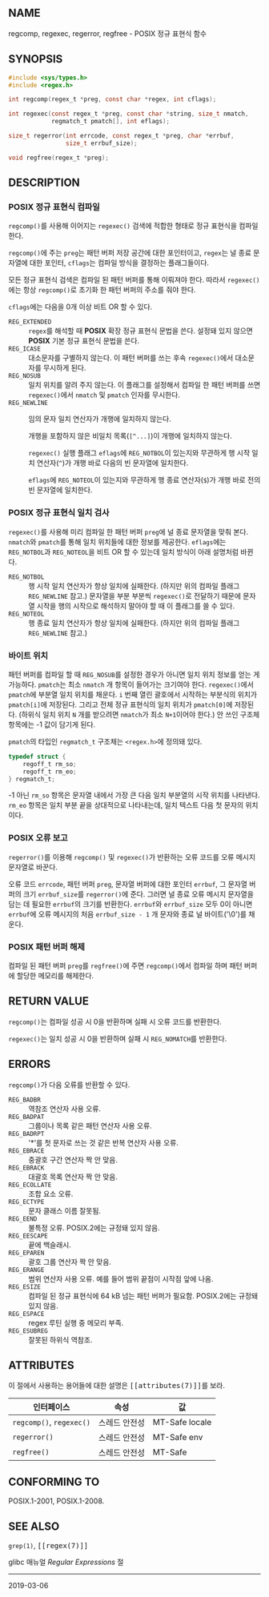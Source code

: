 ## NAME

regcomp, regexec, regerror, regfree - POSIX 정규 표현식 함수

## SYNOPSIS

```c
#include <sys/types.h>
#include <regex.h>

int regcomp(regex_t *preg, const char *regex, int cflags);

int regexec(const regex_t *preg, const char *string, size_t nmatch,
            regmatch_t pmatch[], int eflags);

size_t regerror(int errcode, const regex_t *preg, char *errbuf,
                size_t errbuf_size);

void regfree(regex_t *preg);
```

## DESCRIPTION

### POSIX 정규 표현식 컴파일

`regcomp()`를 사용해 이어지는 `regexec()` 검색에 적합한 형태로 정규 표현식을 컴파일 한다.

`regcomp()`에 주는 `preg`는 패턴 버퍼 저장 공간에 대한 포인터이고, `regex`는 널 종료 문자열에 대한 포인터, `cflags`는 컴파일 방식을 결정하는 플래그들이다.

모든 정규 표현식 검색은 컴파일 된 패턴 버퍼를 통해 이뤄져야 한다. 따라서 `regexec()`에는 항상 `regcomp()`로 초기화 한 패턴 버퍼의 주소를 줘야 한다.

`cflags`에는 다음을 0개 이상 비트 OR 할 수 있다.

<dl>
<dt><code>REG_EXTENDED</code></dt>
<dd><code>regex</code>를 해석할 때 <strong>POSIX</strong> 확장 정규 표현식 문법을 쓴다. 설정돼 있지 않으면 <strong>POSIX</strong> 기본 정규 표현식 문법을 쓴다.</dd>

<dt><code>REG_ICASE</code></dt>
<dd>대소문자를 구별하지 않는다. 이 패턴 버퍼를 쓰는 후속 <code>regexec()</code>에서 대소문자를 무시하게 된다.</dd>

<dt><code>REG_NOSUB</code></dt>
<dd>일치 위치를 알려 주지 않는다. 이 플래그를 설정해서 컴파일 한 패턴 버퍼를 쓰면 <code>regexec()</code>에서 <code>nmatch</code> 및 <code>pmatch</code> 인자를 무시한다.</dd>

<dt><code>REG_NEWLINE</code></dt>
<dd>

임의 문자 일치 연산자가 개행에 일치하지 않는다.

개행을 포함하지 않은 비일치 목록(`[^...]`)이 개행에 일치하지 않는다.

`regexec()` 실행 플래그 `eflags`에 `REG_NOTBOL`이 있는지와 무관하게 행 시작 일치 연산자(`^`)가 개행 바로 다음의 빈 문자열에 일치한다.

`eflags`에 `REG_NOTEOL`이 있는지와 무관하게 행 종료 연산자(`$`)가 개행 바로 전의 빈 문자열에 일치한다.
</dd>
</dl>

### POSIX 정규 표현식 일치 검사

`regexec()`를 사용해 미리 컴파일 한 패턴 버퍼 `preg`에 널 종료 문자열을 맞춰 본다. `nmatch`와 `pmatch`를 통해 일치 위치들에 대한 정보를 제공한다. `eflags`에는 `REG_NOTBOL`과 `REG_NOTEOL`을 비트 OR 할 수 있는데 일치 방식이 아래 설명처럼 바뀐다.

<dl>
<dt><code>REG_NOTBOL</code></dt>
<dd>행 시작 일치 연산자가 항상 일치에 실패한다. (하지만 위의 컴파일 플래그 <code>REG_NEWLINE</code> 참고.) 문자열을 부분 부분씩 <code>regexec()</code>로 전달하기 때문에 문자열 시작을 행의 시작으로 해석하지 말아야 할 때 이 플래그를 쓸 수 있다.</dd>

<dt><code>REG_NOTEOL</code></dt>
<dd>행 종료 일치 연산자가 항상 일치에 실패한다. (하지만 위의 컴파일 플래그 <code>REG_NEWLINE</code> 참고.)</dd>
</dl>

### 바이트 위치

패턴 버퍼를 컴파일 할 때 `REG_NOSUB`를 설정한 경우가 아니면 일치 위치 정보를 얻는 게 가능하다. `pmatch`는 최소 `nmatch` 개 항목이 들어가는 크기여야 한다. `regexec()`에서 `pmatch`에 부분열 일치 위치를 채운다. `i` 번째 열린 괄호에서 시작하는 부분식의 위치가 `pmatch[i]`에 저장된다. 그리고 전체 정규 표현식의 일치 위치가 `pmatch[0]`에 저장된다. (하위식 일치 위치 `N` 개를 받으려면 `nmatch`가 최소 `N+1`이어야 한다.) 안 쓰인 구조체 항목에는 -1 값이 담기게 된다.

`pmatch`의 타입인 `regmatch_t` 구조체는 `<regex.h>`에 정의돼 있다.

```c
typedef struct {
    regoff_t rm_so;
    regoff_t rm_eo;
} regmatch_t;
```

-1 아닌 `rm_so` 항목은 문자열 내에서 가장 큰 다음 일치 부분열의 시작 위치를 나타낸다. `rm_eo` 항목은 일치 부분 끝을 상대적으로 나타내는데, 일치 텍스트 다음 첫 문자의 위치이다.

### POSIX 오류 보고

`regerror()`를 이용해 `regcomp()` 및 `regexec()`가 반환하는 오류 코드를 오류 메시지 문자열로 바꾼다.

오류 코드 `errcode`, 패턴 버퍼 `preg`, 문자열 버퍼에 대한 포인터 `errbuf`, 그 문자열 버퍼의 크기 `errbuf_size`를 `regerror()`에 준다. 그러면 널 종료 오류 메시지 문자열을 담는 데 필요한 `errbuf`의 크기를 반환한다. `errbuf`와 `errbuf_size` 모두 0이 아니면 `errbuf`에 오류 메시지의 처음 `errbuf_size - 1` 개 문자와 종료 널 바이트('\0')를 채운다.

### POSIX 패턴 버퍼 해제

컴파일 된 패턴 버퍼 `preg`를 `regfree()`에 주면 `regcomp()`에서 컴파일 하며 패턴 버퍼에 할당한 메모리를 해제한다.

## RETURN VALUE

`regcomp()`는 컴파일 성공 시 0을 반환하며 실패 시 오류 코드를 반환한다.

`regexec()`는 일치 성공 시 0을 반환하며 실패 시 `REG_NOMATCH`를 반환한다.

## ERRORS

`regcomp()`가 다음 오류를 반환할 수 있다.

<dl>
<dt><code>REG_BADBR</code></dt>
<dd>역참조 연산자 사용 오류.</dd>
<dt><code>REG_BADPAT</code></dt>
<dd>그룹이나 목록 같은 패턴 연산자 사용 오류.</dd>
<dt><code>REG_BADRPT</code></dt>
<dd>'*'를 첫 문자로 쓰는 것 같은 반복 연산자 사용 오류.</dd>
<dt><code>REG_EBRACE</code></dt>
<dd>중괄호 구간 연산자 짝 안 맞음.</dd>
<dt><code>REG_EBRACK</code></dt>
<dd>대괄호 목록 연산자 짝 안 맞음.</dd>
<dt><code>REG_ECOLLATE</code></dt>
<dd>조합 요소 오류.</dd>
<dt><code>REG_ECTYPE</code></dt>
<dd>문자 클래스 이름 잘못됨.</dd>
<dt><code>REG_EEND</code></dt>
<dd>불특정 오류. POSIX.2에는 규정돼 있지 않음.</dd>
<dt><code>REG_EESCAPE</code></dt>
<dd>끝에 백슬래시.</dd>
<dt><code>REG_EPAREN</code></dt>
<dd>괄호 그룹 연산자 짝 안 맞음.</dd>
<dt><code>REG_ERANGE</code></dt>
<dd>범위 연산자 사용 오류. 예를 들어 범위 끝점이 시작점 앞에 나옴.</dd>
<dt><code>REG_ESIZE</code></dt>
<dd>컴파일 된 정규 표현식에 64 kB 넘는 패턴 버퍼가 필요함. POSIX.2에는 규정돼 있지 않음.</dd>
<dt><code>REG_ESPACE</code></dt>
<dd>regex 루틴 실행 중 메모리 부족.</dd>
<dt><code>REG_ESUBREG</code></dt>
<dd>잘못된 하위식 역참조.</dd>
</dl>

## ATTRIBUTES

이 절에서 사용하는 용어들에 대한 설명은 <tt>[[attributes(7)]]</tt>를 보라.

| 인터페이스 | 속성 | 값 |
| --- | --- | --- |
| `regcomp()`, `regexec()` | 스레드 안전성 | MT-Safe locale |
| `regerror()` | 스레드 안전성 | MT-Safe env |
| `regfree()` | 스레드 안전성 | MT-Safe |

## CONFORMING TO

POSIX.1-2001, POSIX.1-2008.

## SEE ALSO

`grep(1)`, <tt>[[regex(7)]]</tt>

glibc 매뉴얼 <em>Regular Expressions</em> 절

----

2019-03-06
